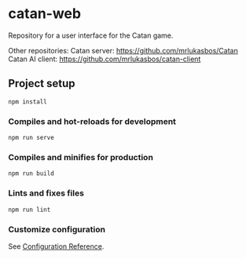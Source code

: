 # catan-web

Repository for a user interface for the Catan game.

Other repositories:
Catan server: https://github.com/mrlukasbos/Catan
Catan AI client: https://github.com/mrlukasbos/catan-client


## Project setup
```
npm install
```

### Compiles and hot-reloads for development
```
npm run serve
```

### Compiles and minifies for production
```
npm run build
```

### Lints and fixes files
```
npm run lint
```

### Customize configuration
See [Configuration Reference](https://cli.vuejs.org/config/).
